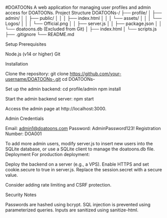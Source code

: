 #DOATOONs
A web application for managing user profiles and admin access for DOATOONs.
Project Structure
DOATOONs-/
├── profile/
│   ├── admin/
│   │   ├── public/
│   │   │   ├── index.html
│   │   │   └── assets/
│   │   │       └── Logos/
│   │   │           └── Official.png
│   │   ├── server.js
│   │   ├── package.json
│   │   └── doatoons.db  (Excluded from Git)
│   ├── index.html
│   └── scripts.js
├── .gitignore
└── README.md

Setup
Prerequisites

Node.js (v14 or higher)
Git

Installation

Clone the repository:
git clone https://github.com/your-username/DOATOONs-.git
cd DOATOONs-


Set up the admin backend:
cd profile/admin
npm install


Start the admin backend server:
npm start


Access the admin page at http://localhost:3000.


Admin Credentials

Email: admin1@doatoons.com
Password: AdminPassword123!
Registration Number: DOA001

To add more admin users, modify server.js to insert new users into the SQLite database, or use a SQLite client to manage the doatoons.db file.
Deployment
For production deployment:

Deploy the backend on a server (e.g., a VPS).
Enable HTTPS and set cookie.secure to true in server.js.
Replace the session.secret with a secure value.

Consider adding rate limiting and CSRF protection.

Security Notes

Passwords are hashed using bcrypt.
SQL injection is prevented using parameterized queries.
Inputs are sanitized using sanitize-html.

